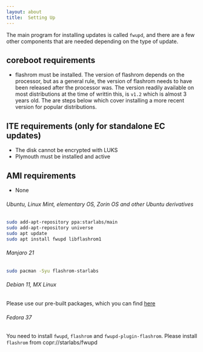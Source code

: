 ```yaml
---
layout: about
title:  Setting Up
---
```


The main program for installing updates is called `fwupd`, and there are a few other components that are needed depending on the type of update.

## coreboot requirements
* flashrom must be installed. The version of flashrom depends on the processor, but as a general rule, the version of flashrom needs
to have been released after the processor was. The version readily available on most distributions at the time of writtin this, is
`v1.2` which is almost 3 years old. The are steps below which cover installing a more recent version for popular distributions.

## ITE requirements (only for standalone EC updates)
* The disk cannot be encrypted with LUKS
* Plymouth must be installed and active

## AMI requirements
* None

###### Ubuntu, Linux Mint, elementary OS, Zorin OS and other Ubuntu derivatives

``` bash
sudo add-apt-repository ppa:starlabs/main
sudo add-apt-repository universe
sudo apt update
sudo apt install fwupd libflashrom1
```

###### Manjaro 21

``` bash
sudo pacman -Syu flashrom-starlabs
```

###### Debian 11, MX Linux

Please use our pre-built packages, which you can find [here](https://github.com/StarLabsLtd/packages)

###### Fedora 37

You need to install `fwupd`, `flashrom` and `fwupd-plugin-flashrom`. Please install `flashrom` from copr://starlabs/fwupd

